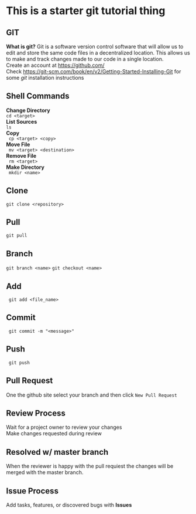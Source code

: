 # This is a starter git tutorial thing

## GIT
**What is git?** Git is a software version control software that will allow us to edit and store the same code files in a decentralized location. This allows us to make and track changes made to our code in a single location. <br/>
Create an account at https://github.com/ <br/>
Check https://git-scm.com/book/en/v2/Getting-Started-Installing-Git for some *git* installation instructions <br/>

## Shell Commands
**Change Directory**<br/>
``` cd <target> ``` <br/>
**List Sources**<br/>
``` ls ``` <br/>
**Copy**<br/>
``` cp <target> <copy>``` <br/>
**Move File**<br/>
``` mv <target> <destination>``` <br/>
**Remove File**<br/>
``` rm <target>``` <br/>
**Make Directory**<br/>
``` mkdir <name>``` <br/>

## Clone
```git clone <repository>```

## Pull
``` git pull ```

## Branch
``` git branch <name> ```
``` git checkout <name> ```

## Add
``` git add <file_name>```

## Commit
``` git commit -m "<message>"```

## Push
``` git push```

## Pull Request
One the github site select your branch and then click ```New Pull Request```

## Review Process
Wait for a project owner to review your changes<br/>
Make changes requested during review<br/>

## Resolved w/ master branch
When the reviewer is happy with the pull requiest the changes will be merged with the master branch.

## Issue Process
Add tasks, features, or discovered bugs with **Issues**

